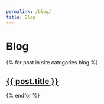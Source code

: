 ```yaml
---
permalink: /blog/
title: Blog
---
```

<h1 class="page-title">Blog</h1>
<div>
  {% for post in site.categories.blog %}
    <section class="post">
      <h2> <a href="{{ post.url }}">{{ post.title }}</a> </h2>
    </section>
  {% endfor %}
</div>
